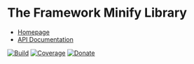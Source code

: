 # The Framework Minify Library

- [Homepage](https://the-framework.gitlab.io/libraries/minify.html)
- [API Documentation](https://the-framework.gitlab.io/libraries/minify/docs/)

[![Build](https://gitlab.com/the-framework/libraries/minify/badges/master/pipeline.svg)](https://gitlab.com/the-framework/libraries/minify/-/jobs)
[![Coverage](https://gitlab.com/the-framework/libraries/minify/badges/master/coverage.svg?job=test:php)](https://the-framework.gitlab.io/libraries/minify/coverage/)
[![Donate](https://img.shields.io/badge/Donate-PayPal-blue.svg)](https://www.paypal.com/cgi-bin/webscr?cmd=_s-xclick&hosted_button_id=NGBNW5PY4VSJ4)
